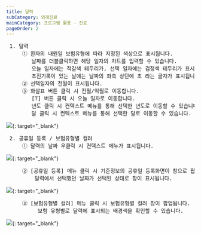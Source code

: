 ```yaml
---
title: 달력
subCategory: 외래진료
mainCategory: 프로그램 활용 - 진료
pageOrder: 2
---
```



<pre>
 <t2><bold>1. 달력 </bold></t2>
     ① 환자의 내원일 보험유형에 따라 지정된 색상으로 표시됩니다. 
        날짜를 더블클릭하면 해당 일자의 차트를 입력할 수 있습니다.
        오늘 일자에는 적갈색 테두리가, 선택 일자에는 검정색 테두리가 표시됩니다. 
        초진기록이 있는 날에는 날짜의 좌측 상단에 초 라는 글자가 표시됩니다.
     ② 선택일자의 전월이 표시됩니다.
     ③ 화살표 버튼 클릭 시 전월/익월로 이동합니다.
        [T] 버튼 클릭 시 오늘 일자로 이동합니다.
        년도 클릭 시 컨텍스트 메뉴를 통해 선택한 년도로 이동할 수 있습니다.
        달 클릭 시 컨텍스트 메뉴를 통해 선택한 달로 이동할 수 있습니다.
</pre>

[![](/images/{{page.url}}_1.png)](/images/{{page.url}}_1.png){: target="_blank"}

<pre>
 <t2><bold>2. 공휴일 등록 / 보험유형별 컬러</bold></t2>
     ① 달력의 날짜 우클릭 시 컨택스트 메뉴가 표시됩니다.
</pre>
[![](/images/{{page.url}}_2.png)](/images/{{page.url}}_2.png){: target="_blank"}

<pre>
     ② [공휴일 등록] 메뉴 클릭 시 기준정보의 공휴일 등록화면이 창으로 팝업됩니다.
         달력에서 선택했던 날짜가 선택된 상태로 창이 표시됩니다.
</pre>
[![](/images/{{page.url}}_3.png)](/images/{{page.url}}_3.png){: target="_blank"}

<pre>
     ③ [보험유형별 컬러] 메뉴 클릭 시 보험유형별 컬러 창이 팝업됩니다.
          보험 유형별로 달력에 표시되는 배경색을 확인할 수 있습니다.
</pre>
[![](/images/{{page.url}}_4.png)](/images/{{page.url}}_4.png){: target="_blank"}






